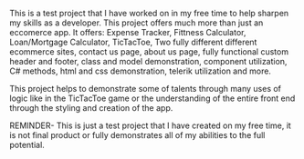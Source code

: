 This is a test project that I have worked on in my free time to help sharpen my skills as a developer. This project offers much more than just an eccomerce app.
It offers: Expense Tracker, Fittness Calculator, Loan/Mortgage Calculator, TicTacToe, Two fully different different ecommerce sites, contact us page, about us page,
fully functional custom header and footer, class and model demonstration, component utilization, C# methods, html and css demonstration, telerik utilization and
more. 

This project helps to demonstrate some of talents through many uses of logic like in the TicTacToe game or the understanding of the entire front end
through the styling and creation of the app. 

REMINDER- This is just a test project that I have created on my free time, it is not final product or fully demonstrates all of my abilities to 
the full potential. 
